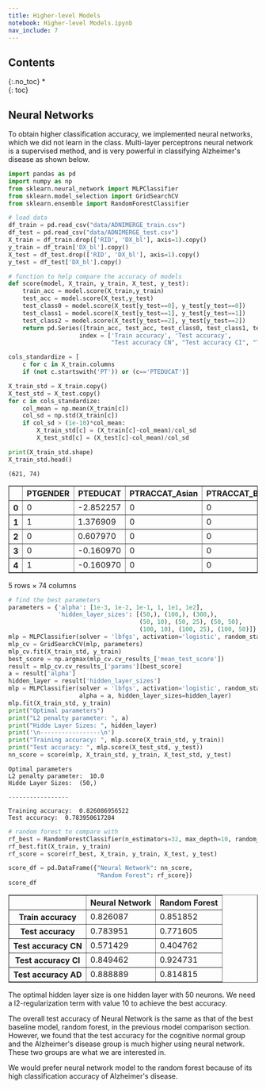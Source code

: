 ```yaml
---
title: Higher-level Models
notebook: Higher-level Models.ipynb
nav_include: 7
---
```


## Contents
{:.no_toc}
*  
{: toc}

## Neural Networks

To obtain higher classification accuracy, we implemented neural networks, which we did not learn in the class. Multi-layer perceptrons neural network is a supervised method, and is very powerful in classifying Alzheimer's disease as shown below.



```python
import pandas as pd
import numpy as np
from sklearn.neural_network import MLPClassifier
from sklearn.model_selection import GridSearchCV
from sklearn.ensemble import RandomForestClassifier
```




```python
# load data
df_train = pd.read_csv("data/ADNIMERGE_train.csv")
df_test = pd.read_csv("data/ADNIMERGE_test.csv")
X_train = df_train.drop(['RID', 'DX_bl'], axis=1).copy()
y_train = df_train['DX_bl'].copy()
X_test = df_test.drop(['RID', 'DX_bl'], axis=1).copy()
y_test = df_test['DX_bl'].copy()
```




```python
# function to help compare the accuracy of models
def score(model, X_train, y_train, X_test, y_test):
    train_acc = model.score(X_train,y_train)
    test_acc = model.score(X_test,y_test)
    test_class0 = model.score(X_test[y_test==0], y_test[y_test==0])
    test_class1 = model.score(X_test[y_test==1], y_test[y_test==1])
    test_class2 = model.score(X_test[y_test==2], y_test[y_test==2])
    return pd.Series([train_acc, test_acc, test_class0, test_class1, test_class2],
                    index = ['Train accuracy', 'Test accuracy', 
                             "Test accuracy CN", "Test accuracy CI", "Test accuracy AD"])
```




```python
cols_standardize = [
    c for c in X_train.columns 
    if (not c.startswith('PT')) or (c=='PTEDUCAT')]

X_train_std = X_train.copy()
X_test_std = X_test.copy()
for c in cols_standardize:
    col_mean = np.mean(X_train[c])
    col_sd = np.std(X_train[c])
    if col_sd > (1e-10)*col_mean:
        X_train_std[c] = (X_train[c]-col_mean)/col_sd
        X_test_std[c] = (X_test[c]-col_mean)/col_sd
```




```python
print(X_train_std.shape)
X_train_std.head()
```


    (621, 74)





<div>
<style>
    .dataframe thead tr:only-child th {
        text-align: right;
    }

    .dataframe thead th {
        text-align: left;
    }

    .dataframe tbody tr th {
        vertical-align: top;
    }
</style>
<table border="1" class="dataframe">
  <thead>
    <tr style="text-align: right;">
      <th></th>
      <th>PTGENDER</th>
      <th>PTEDUCAT</th>
      <th>PTRACCAT_Asian</th>
      <th>PTRACCAT_Black</th>
      <th>PTRACCAT_Hawaiian/Other_PI</th>
      <th>PTRACCAT_More_than_one</th>
      <th>PTRACCAT_Unknown</th>
      <th>PTRACCAT_White</th>
      <th>PTETHCAT_Not_Hisp/Latino</th>
      <th>PTMARRY_Married</th>
      <th>...</th>
      <th>WholeBrain</th>
      <th>WholeBrain_slope</th>
      <th>Entorhinal</th>
      <th>Entorhinal_slope</th>
      <th>Fusiform</th>
      <th>Fusiform_slope</th>
      <th>MidTemp</th>
      <th>MidTemp_slope</th>
      <th>ICV</th>
      <th>ICV_slope</th>
    </tr>
  </thead>
  <tbody>
    <tr>
      <th>0</th>
      <td>0</td>
      <td>-2.852257</td>
      <td>0</td>
      <td>0</td>
      <td>0</td>
      <td>0</td>
      <td>0</td>
      <td>1</td>
      <td>1</td>
      <td>0</td>
      <td>...</td>
      <td>-1.761500</td>
      <td>-0.567555</td>
      <td>-0.820814</td>
      <td>-1.269796</td>
      <td>-1.426968</td>
      <td>0.156847</td>
      <td>-2.102069</td>
      <td>-0.192827</td>
      <td>-1.574482</td>
      <td>0.093937</td>
    </tr>
    <tr>
      <th>1</th>
      <td>1</td>
      <td>1.376909</td>
      <td>0</td>
      <td>0</td>
      <td>0</td>
      <td>0</td>
      <td>0</td>
      <td>1</td>
      <td>1</td>
      <td>1</td>
      <td>...</td>
      <td>-0.134464</td>
      <td>-0.028641</td>
      <td>-0.070387</td>
      <td>0.188014</td>
      <td>0.721399</td>
      <td>-0.067438</td>
      <td>0.019784</td>
      <td>0.506511</td>
      <td>-0.489132</td>
      <td>-0.265646</td>
    </tr>
    <tr>
      <th>2</th>
      <td>0</td>
      <td>0.607970</td>
      <td>0</td>
      <td>0</td>
      <td>0</td>
      <td>0</td>
      <td>0</td>
      <td>1</td>
      <td>1</td>
      <td>1</td>
      <td>...</td>
      <td>-1.300396</td>
      <td>0.310720</td>
      <td>0.456478</td>
      <td>-0.560840</td>
      <td>0.292776</td>
      <td>0.016824</td>
      <td>-0.650452</td>
      <td>0.224140</td>
      <td>-1.239633</td>
      <td>-0.014198</td>
    </tr>
    <tr>
      <th>3</th>
      <td>0</td>
      <td>-0.160970</td>
      <td>0</td>
      <td>0</td>
      <td>0</td>
      <td>0</td>
      <td>0</td>
      <td>1</td>
      <td>1</td>
      <td>0</td>
      <td>...</td>
      <td>-0.000094</td>
      <td>-0.003749</td>
      <td>0.006635</td>
      <td>-0.003683</td>
      <td>0.010325</td>
      <td>0.015345</td>
      <td>0.018697</td>
      <td>0.004091</td>
      <td>-0.005136</td>
      <td>0.004314</td>
    </tr>
    <tr>
      <th>4</th>
      <td>1</td>
      <td>-0.160970</td>
      <td>0</td>
      <td>0</td>
      <td>0</td>
      <td>0</td>
      <td>0</td>
      <td>1</td>
      <td>1</td>
      <td>0</td>
      <td>...</td>
      <td>-0.000094</td>
      <td>-0.003749</td>
      <td>0.006635</td>
      <td>-0.003683</td>
      <td>0.010325</td>
      <td>0.015345</td>
      <td>0.018697</td>
      <td>0.004091</td>
      <td>1.652198</td>
      <td>-0.047345</td>
    </tr>
  </tbody>
</table>
<p>5 rows × 74 columns</p>
</div>





```python
# find the best parameters
parameters = {'alpha': [1e-3, 1e-2, 1e-1, 1, 1e1, 1e2],
              'hidden_layer_sizes': [(50,), (100,), (300,), 
                                     (50, 10), (50, 25), (50, 50), 
                                     (100, 10), (100, 25), (100, 50)]}
mlp = MLPClassifier(solver = 'lbfgs', activation='logistic', random_state=9001)
mlp_cv = GridSearchCV(mlp, parameters)
mlp_cv.fit(X_train_std, y_train)
best_score = np.argmax(mlp_cv.cv_results_['mean_test_score'])
result = mlp_cv.cv_results_['params'][best_score]
a = result['alpha']
hidden_layer = result['hidden_layer_sizes']
mlp = MLPClassifier(solver = 'lbfgs', activation='logistic', random_state=9001,
                    alpha = a, hidden_layer_sizes=hidden_layer)
mlp.fit(X_train_std, y_train)
print("Optimal parameters")
print("L2 penalty parameter: ", a)
print("Hidde Layer Sizes: ", hidden_layer)
print('\n-----------------\n')
print("Training accuracy: ", mlp.score(X_train_std, y_train))
print("Test accuracy: ", mlp.score(X_test_std, y_test))
nn_score = score(mlp, X_train_std, y_train, X_test_std, y_test)
```


    Optimal parameters
    L2 penalty parameter:  10.0
    Hidde Layer Sizes:  (50,)
    
    -----------------
    
    Training accuracy:  0.826086956522
    Test accuracy:  0.783950617284




```python
# random forest to compare with
rf_best = RandomForestClassifier(n_estimators=32, max_depth=10, random_state=9001)
rf_best.fit(X_train, y_train)
rf_score = score(rf_best, X_train, y_train, X_test, y_test)
```




```python
score_df = pd.DataFrame({"Neural Network": nn_score,
                         "Random Forest": rf_score})
score_df
```





<div>
<style>
    .dataframe thead tr:only-child th {
        text-align: right;
    }

    .dataframe thead th {
        text-align: left;
    }

    .dataframe tbody tr th {
        vertical-align: top;
    }
</style>
<table border="1" class="dataframe">
  <thead>
    <tr style="text-align: right;">
      <th></th>
      <th>Neural Network</th>
      <th>Random Forest</th>
    </tr>
  </thead>
  <tbody>
    <tr>
      <th>Train accuracy</th>
      <td>0.826087</td>
      <td>0.851852</td>
    </tr>
    <tr>
      <th>Test accuracy</th>
      <td>0.783951</td>
      <td>0.771605</td>
    </tr>
    <tr>
      <th>Test accuracy CN</th>
      <td>0.571429</td>
      <td>0.404762</td>
    </tr>
    <tr>
      <th>Test accuracy CI</th>
      <td>0.849462</td>
      <td>0.924731</td>
    </tr>
    <tr>
      <th>Test accuracy AD</th>
      <td>0.888889</td>
      <td>0.814815</td>
    </tr>
  </tbody>
</table>
</div>



The optimal hidden layer size is one hidden layer with 50 neurons. We need a l2-regularization term with value 10 to achieve the best accuracy.

The overall test accuracy of Neural Network is the same as that of the best baseline model, random forest, in the previous model comparison section. However, we found that the test accuracy for the cognitive normal group and the Alzheimer's disease group is much higher using neural network. These two groups are what we are interested in.

We would prefer neural network model to the random forest because of its high classification accuracy of Alzheimer's disease.
